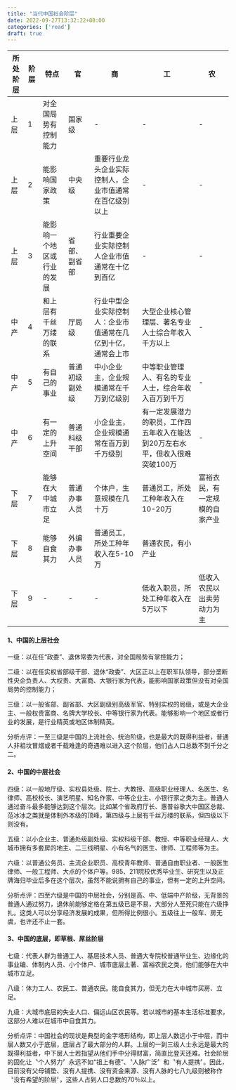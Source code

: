 ```yaml
---
title: "当代中国社会阶层"
date: 2022-09-27T13:32:22+08:00
categories: ['read']
draft: true
---
```


| 所处阶层  | 阶层 |特点 |官 |商 |工 |农 |
| ------ | ----- |----------- |----------- |----------- |----------- |----------- |
| 上层   | 1 | 对全国局势有控制能力|国家级|-|-|-|
| 上层   | 2 | 能影响国家政策|中央级|重要行业龙头企业实际控制人，企业市值通常在百亿级别以上|-|-|
| 上层   | 3 | 能影响一个地区或行业的发展|省部、副省部|行业重要企业实际控制人企业市值通常在十亿到百亿|-|-|
| 中产   | 4 | 和上层有千丝万缕的联系|厅局级|行业中型企业实际控制人：企业市值通常在几亿到十亿，通常会上市|大型企业核心管理层、著名专业人士综合年收入千方以上|-|
| 中产   | 5 | 有自己的事业|普通初级副处级|中小企业主，企业规模通常在千万到亿级别|中等职业管理人、有名的专业人士，综合年收入百万到千万|-|
| 中产   | 6 | 有一定的上升空间|普通科级干部|小企业主，企业规模通常在百万到千万级别|有一定发展潜力的职员，工作四五年收入在能达到20万左右水平，但收入很难突破100万|-|
| 下层   | 7 | 能够在大中城市立足|普通办事人员|个体户，生意规模在几十万|普通员工，所处工种年收入在10-20万|富裕衣民，有一定规模的自家产业|
| 下层   | 8 | 能够自食其力|外编办事人员|普通员工，所处工种年收入在5-10万|普通农民，有小产业|
| 下层   | 9 | -|-|-|低收入职员，所处工种年收入在5万以下|低收入农民以出卖劳动力为主|

#### 1、中国的上层社会

一级：以在任“政委”、退休常委为代表，对全国局势有掌控能力；

二级：以在任实权省部级干部、退休“政委”、大区正以上在职军队领导，部分垄断性央企负责人、大权贵、大富商、大银行家为代表，能影响国家政策但没有对全国局势的控制能力；

三级：以一般省部、副省部、大区副级别高级军官、特别实权的局级，或是大企业主、一般权贵富商、名牌大学校长、中等银行家为代表。能够影响一个地区或者行业的发展，是行业精英或地区体制精英。

分析点评：一至三级是中国的上流社会、统治阶级，也是最大的既得利益者，普通人非祖坟冒烟或者千载难逢的奇遇难以进入这个阶层，他们占人口总数不到千分之二。

#### 2、中国的中层社会

四级：以一般地厅级、实权县处级、院士、大教授、高级职业经理人、名医生、名律师、高校校长、演艺明星、知名作家、中等企业主、小银行家之类为主。普通人通过奋斗最多能够达到这个层次。比如某个省政府厅长、惠普谷歌大中国区总裁、范冰冰之类就是体制外本级的顶峰，第四级与上层有千丝万缕的联系，但四级以下则没有。

五级：以小企业主、普通处级副处级、实权科级干部、教授、中等职业经理人、大城市拥有多套房的地主、二三线明星、小有名气的医生、律师、工程师等为主。

六级：以普通公务员、主流企业职员、高校青年教师、普通自由职业者、一般医生律师、一般工程师、大点的个体户等。985、211院校优秀毕业生、研究生以及正牌海归毕业后多在这个层次，虽然不能说拥有自己的事业，但有一定的上升空间。

分析点评：四至六级是中国的中层社会，分别是高、中、低端中产阶级，无背景的普通人通过努力，退休前能够定格在第五级已是不易，大部分人至死只能在六级挣扎。这类人可以分享经济发展的成果，但所得比例很小。五级往上一般车、房无虞，也许还不止一套。

#### 3、中国的底层，即草根、屌丝阶层

七级：代表人群为普通工人、基层技术人员、普通大专院校普通毕业生、边缘化的事业编、体制内人员、小个体户、城市底层土著、富裕农民之类，他们能够在大中城市立足。

八级：体力工人、农民工、普通农民。能自食其力，但无力在大中城市买房、立足。

九级：大城市底层的失业人口、偏远山区农民等。若以城市的基本生活标准要求，这部分人难以在城市中自食其力。

分析点评：中国社会的现状是典型的金字塔形结构，即上层人数远小于中层，而中层人数又小于底层，底层占了最大部分的人群。上层的一到三级人士永远是最大的既得利益者，中下层人士若指望从他们手中分得财富，简直比登天还难。社会阶层的固化让〝个人努力〞永远不如“祖上有德”、〝人脉广泛〞和〝有人提携〞。因此，目前没有父母铺垫、没有人提携、没有资金来源、没有人脉的七八九级则被称作〝没有希望的阶层〞，这些人占到人口总数的70％以上。


